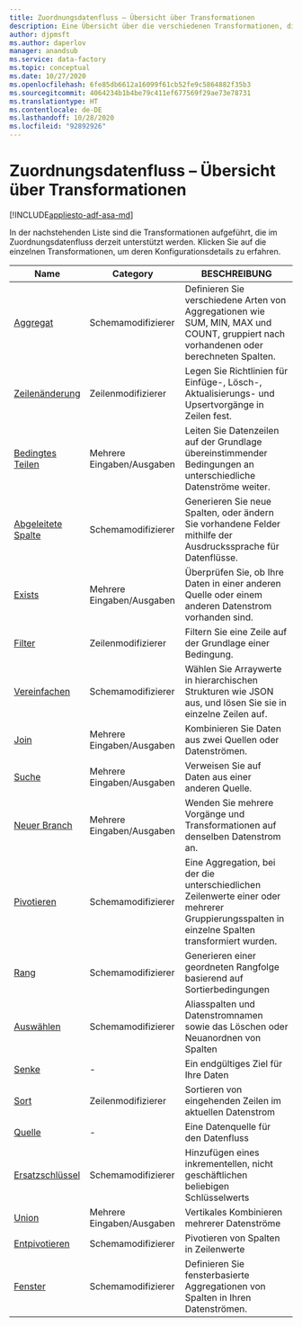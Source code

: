 ```yaml
---
title: Zuordnungsdatenfluss – Übersicht über Transformationen
description: Eine Übersicht über die verschiedenen Transformationen, die im Zuordnungsdatenfluss zur Verfügung stehen
author: djpmsft
ms.author: daperlov
manager: anandsub
ms.service: data-factory
ms.topic: conceptual
ms.date: 10/27/2020
ms.openlocfilehash: 6fe85db6612a16099f61cb52fe9c5864882f35b3
ms.sourcegitcommit: 4064234b1b4be79c411ef677569f29ae73e78731
ms.translationtype: HT
ms.contentlocale: de-DE
ms.lasthandoff: 10/28/2020
ms.locfileid: "92892926"
---
```

# <a name="mapping-data-flow-transformation-overview"></a>Zuordnungsdatenfluss – Übersicht über Transformationen

[!INCLUDE[appliesto-adf-asa-md](includes/appliesto-adf-asa-md.md)] 

In der nachstehenden Liste sind die Transformationen aufgeführt, die im Zuordnungsdatenfluss derzeit unterstützt werden. Klicken Sie auf die einzelnen Transformationen, um deren Konfigurationsdetails zu erfahren.

| Name | Category | BESCHREIBUNG |
| ---- | -------- | ----------- |
| [Aggregat](data-flow-aggregate.md) | Schemamodifizierer | Definieren Sie verschiedene Arten von Aggregationen wie SUM, MIN, MAX und COUNT, gruppiert nach vorhandenen oder berechneten Spalten. | 
| [Zeilenänderung](data-flow-alter-row.md) | Zeilenmodifizierer | Legen Sie Richtlinien für Einfüge-, Lösch-, Aktualisierungs- und Upsertvorgänge in Zeilen fest. |
| [Bedingtes Teilen](data-flow-conditional-split.md) | Mehrere Eingaben/Ausgaben | Leiten Sie Datenzeilen auf der Grundlage übereinstimmender Bedingungen an unterschiedliche Datenströme weiter. |
| [Abgeleitete Spalte](data-flow-derived-column.md) | Schemamodifizierer | Generieren Sie neue Spalten, oder ändern Sie vorhandene Felder mithilfe der Ausdruckssprache für Datenflüsse. | 
| [Exists](data-flow-exists.md) | Mehrere Eingaben/Ausgaben | Überprüfen Sie, ob Ihre Daten in einer anderen Quelle oder einem anderen Datenstrom vorhanden sind. | 
| [Filter](data-flow-filter.md) | Zeilenmodifizierer | Filtern Sie eine Zeile auf der Grundlage einer Bedingung. |
| [Vereinfachen](data-flow-flatten.md) | Schemamodifizierer |  Wählen Sie Arraywerte in hierarchischen Strukturen wie JSON aus, und lösen Sie sie in einzelne Zeilen auf. |
| [Join](data-flow-join.md) | Mehrere Eingaben/Ausgaben |  Kombinieren Sie Daten aus zwei Quellen oder Datenströmen. |
| [Suche](data-flow-lookup.md) | Mehrere Eingaben/Ausgaben | Verweisen Sie auf Daten aus einer anderen Quelle. |
| [Neuer Branch](data-flow-new-branch.md) | Mehrere Eingaben/Ausgaben | Wenden Sie mehrere Vorgänge und Transformationen auf denselben Datenstrom an. |
| [Pivotieren](data-flow-pivot.md) | Schemamodifizierer | Eine Aggregation, bei der die unterschiedlichen Zeilenwerte einer oder mehrerer Gruppierungsspalten in einzelne Spalten transformiert wurden. |
| [Rang](data-flow-rank.md) | Schemamodifizierer | Generieren einer geordneten Rangfolge basierend auf Sortierbedingungen |
| [Auswählen](data-flow-select.md) | Schemamodifizierer | Aliasspalten und Datenstromnamen sowie das Löschen oder Neuanordnen von Spalten |
| [Senke](data-flow-sink.md) | - | Ein endgültiges Ziel für Ihre Daten |
| [Sort](data-flow-sort.md) | Zeilenmodifizierer | Sortieren von eingehenden Zeilen im aktuellen Datenstrom |
| [Quelle](data-flow-source.md) | - | Eine Datenquelle für den Datenfluss |
| [Ersatzschlüssel](data-flow-surrogate-key.md) | Schemamodifizierer | Hinzufügen eines inkrementellen, nicht geschäftlichen beliebigen Schlüsselwerts |
| [Union](data-flow-union.md) | Mehrere Eingaben/Ausgaben | Vertikales Kombinieren mehrerer Datenströme |
| [Entpivotieren](data-flow-unpivot.md) | Schemamodifizierer | Pivotieren von Spalten in Zeilenwerte |
| [Fenster](data-flow-window.md) | Schemamodifizierer |  Definieren Sie fensterbasierte Aggregationen von Spalten in Ihren Datenströmen. |
